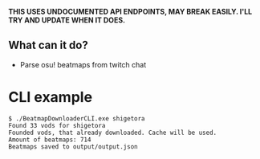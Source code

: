 
**THIS USES UNDOCUMENTED API ENDPOINTS, MAY BREAK EASILY. I'LL TRY AND UPDATE WHEN IT DOES.**

## What can it do?
- Parse osu! beatmaps from twitch chat

# CLI example
```
$ ./BeatmapDownloaderCLI.exe shigetora
Found 33 vods for shigetora
Founded vods, that already downloaded. Cache will be used.
Amount of beatmaps: 714
Beatmaps saved to output/output.json

```
